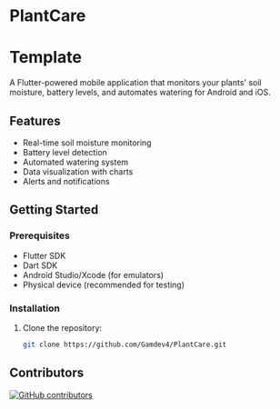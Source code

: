 # PlantCare
# Template
A Flutter-powered mobile application that monitors your plants' soil moisture, battery levels, and automates watering for Android and iOS.

## Features
- Real-time soil moisture monitoring
- Battery level detection
- Automated watering system
- Data visualization with charts
- Alerts and notifications

## Getting Started

### Prerequisites
- Flutter SDK
- Dart SDK
- Android Studio/Xcode (for emulators)
- Physical device (recommended for testing)

### Installation
1. Clone the repository:
   ```bash
   git clone https://github.com/Gamdev4/PlantCare.git
   
## Contributors

[![GitHub contributors](https://contrib.rocks/image?repo=gamdev4/PlantCare)](https://github.com/gamdev4/plantcare/graphs/contributors)
